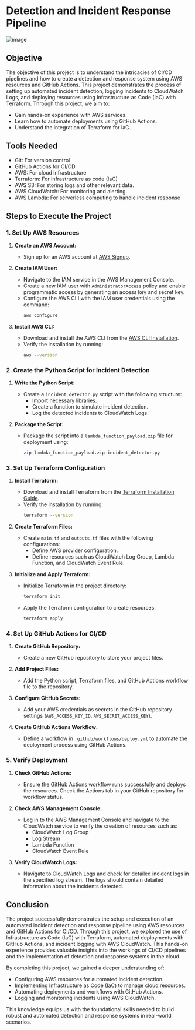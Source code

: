 # Detection and Incident Response Pipeline

![image](https://github.com/user-attachments/assets/71368807-aa80-4911-9bf6-07fd461d22ec)

## Objective

The objective of this project is to understand the intricacies of CI/CD pipelines and how to create a detection and response system using AWS resources and GitHub Actions. This project demonstrates the process of setting up automated incident detection, logging incidents to CloudWatch Logs, and deploying resources using Infrastructure as Code (IaC) with Terraform. Through this project, we aim to:
- Gain hands-on experience with AWS services.
- Learn how to automate deployments using GitHub Actions.
- Understand the integration of Terraform for IaC.
  
## Tools Needed ##

-	Git: For version control
- GitHub Actions for CI/CD
- AWS: For cloud infrastructure
- Terraform: For infrastructure as code (IaC)
- AWS S3: For storing logs and other relevant data.
- AWS CloudWatch: For monitoring and alerting.
- AWS Lambda: For serverless computing to handle incident response

## Steps to Execute the Project

### 1. Set Up AWS Resources

1. **Create an AWS Account:**
   - Sign up for an AWS account at [AWS Signup](https://aws.amazon.com/).

2. **Create IAM User:**
   - Navigate to the IAM service in the AWS Management Console.
   - Create a new IAM user with `AdministratorAccess` policy and enable programmatic access by generating an access key and secret key.
   - Configure the AWS CLI with the IAM user credentials using the command:
     ```sh
     aws configure
     ```

3. **Install AWS CLI:**
   - Download and install the AWS CLI from the [AWS CLI Installation](https://docs.aws.amazon.com/cli/latest/userguide/install-cliv2.html).
   - Verify the installation by running:
     ```sh
     aws --version
     ```

### 2. Create the Python Script for Incident Detection

1. **Write the Python Script:**
   - Create a `incident_detector.py` script with the following structure:
     - Import necessary libraries.
     - Create a function to simulate incident detection.
     - Log the detected incidents to CloudWatch Logs.

2. **Package the Script:**
   - Package the script into a `lambda_function_payload.zip` file for deployment using:
     ```sh
     zip lambda_function_payload.zip incident_detector.py
     ```

### 3. Set Up Terraform Configuration

1. **Install Terraform:**
   - Download and install Terraform from the [Terraform Installation Guide](https://learn.hashicorp.com/tutorials/terraform/install-cli).
   - Verify the installation by running:
     ```sh
     terraform --version
     ```

2. **Create Terraform Files:**
   - Create `main.tf` and `outputs.tf` files with the following configurations:
     - Define AWS provider configuration.
     - Define resources such as CloudWatch Log Group, Lambda Function, and CloudWatch Event Rule.

3. **Initialize and Apply Terraform:**
   - Initialize Terraform in the project directory:
     ```sh
     terraform init
     ```
   - Apply the Terraform configuration to create resources:
     ```sh
     terraform apply
     ```

### 4. Set Up GitHub Actions for CI/CD

1. **Create GitHub Repository:**
   - Create a new GitHub repository to store your project files.

2. **Add Project Files:**
   - Add the Python script, Terraform files, and GitHub Actions workflow file to the repository.

3. **Configure GitHub Secrets:**
   - Add your AWS credentials as secrets in the GitHub repository settings (`AWS_ACCESS_KEY_ID`, `AWS_SECRET_ACCESS_KEY`).

4. **Create GitHub Actions Workflow:**
   - Define a workflow in `.github/workflows/deploy.yml` to automate the deployment process using GitHub Actions.

### 5. Verify Deployment

1. **Check GitHub Actions:**
   - Ensure the GitHub Actions workflow runs successfully and deploys the resources. Check the Actions tab in your GitHub repository for workflow status.

2. **Check AWS Management Console:**
   - Log in to the AWS Management Console and navigate to the CloudWatch service to verify the creation of resources such as:
     - CloudWatch Log Group
     - Log Stream
     - Lambda Function
     - CloudWatch Event Rule

3. **Verify CloudWatch Logs:**
   - Navigate to CloudWatch Logs and check for detailed incident logs in the specified log stream. The logs should contain detailed information about the incidents detected.
 
## Conclusion

The project successfully demonstrates the setup and execution of an automated incident detection and response pipeline using AWS resources and GitHub Actions for CI/CD. Through this project, we explored the use of Infrastructure as Code (IaC) with Terraform, automated deployments with GitHub Actions, and incident logging with AWS CloudWatch. This hands-on experience provides valuable insights into the workings of CI/CD pipelines and the implementation of detection and response systems in the cloud.

By completing this project, we gained a deeper understanding of:
- Configuring AWS resources for automated incident detection.
- Implementing Infrastructure as Code (IaC) to manage cloud resources.
- Automating deployments and workflows with GitHub Actions.
- Logging and monitoring incidents using AWS CloudWatch.

This knowledge equips us with the foundational skills needed to build robust and automated detection and response systems in real-world scenarios.
